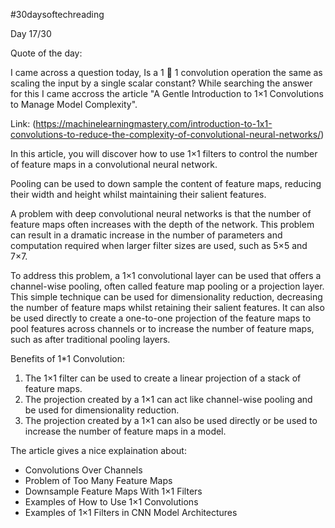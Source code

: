 #30daysoftechreading

Day 17/30

Quote of the day: 

I came across a question today, Is a 1  1 convolution operation the same as scaling the input by a single scalar constant? While searching the answer for this I came accross the article "A Gentle Introduction to 1×1 Convolutions to Manage Model Complexity". 

Link: (https://machinelearningmastery.com/introduction-to-1x1-convolutions-to-reduce-the-complexity-of-convolutional-neural-networks/)

In this article, you will discover how to use 1×1 filters to control the number of feature maps in a convolutional neural network.

Pooling can be used to down sample the content of feature maps, reducing their width and height whilst maintaining their salient features.

A problem with deep convolutional neural networks is that the number of feature maps often increases with the depth of the network. This problem can result in a dramatic increase in the number of parameters and computation required when larger filter sizes are used, such as 5×5 and 7×7.

To address this problem, a 1×1 convolutional layer can be used that offers a channel-wise pooling, often called feature map pooling or a projection layer. This simple technique can be used for dimensionality reduction, decreasing the number of feature maps whilst retaining their salient features. It can also be used directly to create a one-to-one projection of the feature maps to pool features across channels or to increase the number of feature maps, such as after traditional pooling layers.

Benefits of 1*1 Convolution:

1. The 1×1 filter can be used to create a linear projection of a stack of feature maps.
2. The projection created by a 1×1 can act like channel-wise pooling and be used for dimensionality reduction.
3. The projection created by a 1×1 can also be used directly or be used to increase the number of feature maps in a model.

The article gives a nice explaination about:

- Convolutions Over Channels
- Problem of Too Many Feature Maps
- Downsample Feature Maps With 1×1 Filters
- Examples of How to Use 1×1 Convolutions
- Examples of 1×1 Filters in CNN Model Architectures
